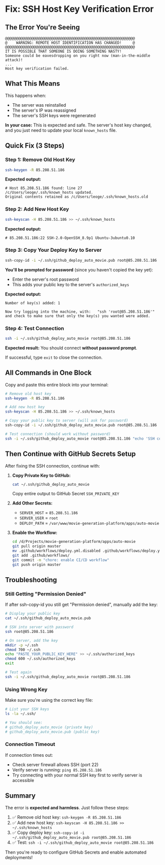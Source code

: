 # Fix: SSH Host Key Verification Error

## The Error You're Seeing

```
@@@@@@@@@@@@@@@@@@@@@@@@@@@@@@@@@@@@@@@@@@@@@@@@@@@@@@@@@@@
@    WARNING: REMOTE HOST IDENTIFICATION HAS CHANGED!     @
@@@@@@@@@@@@@@@@@@@@@@@@@@@@@@@@@@@@@@@@@@@@@@@@@@@@@@@@@@@
IT IS POSSIBLE THAT SOMEONE IS DOING SOMETHING NASTY!
Someone could be eavesdropping on you right now (man-in-the-middle attack)!
...
Host key verification failed.
```

## What This Means

This happens when:
- The server was reinstalled
- The server's IP was reassigned
- The server's SSH keys were regenerated

**In your case:** This is expected and safe. The server's host key changed, and you just need to update your local `known_hosts` file.

## Quick Fix (3 Steps)

### Step 1: Remove Old Host Key

```bash
ssh-keygen -R 85.208.51.186
```

**Expected output:**
```
# Host 85.208.51.186 found: line 27
/c/Users/leoge/.ssh/known_hosts updated.
Original contents retained as /c/Users/leoge/.ssh/known_hosts.old
```

### Step 2: Add New Host Key

```bash
ssh-keyscan -H 85.208.51.186 >> ~/.ssh/known_hosts
```

**Expected output:**
```
# 85.208.51.186:22 SSH-2.0-OpenSSH_8.9p1 Ubuntu-3ubuntu0.10
```

### Step 3: Copy Your Deploy Key to Server

```bash
ssh-copy-id -i ~/.ssh/github_deploy_auto_movie.pub root@85.208.51.186
```

**You'll be prompted for password** (since you haven't copied the key yet):
- Enter the server's root password
- This adds your public key to the server's `authorized_keys`

**Expected output:**
```
Number of key(s) added: 1

Now try logging into the machine, with:   "ssh 'root@85.208.51.186'"
and check to make sure that only the key(s) you wanted were added.
```

### Step 4: Test Connection

```bash
ssh -i ~/.ssh/github_deploy_auto_movie root@85.208.51.186
```

**Expected result:** You should connect **without password prompt**.

If successful, type `exit` to close the connection.

## All Commands in One Block

Copy and paste this entire block into your terminal:

```bash
# Remove old host key
ssh-keygen -R 85.208.51.186

# Add new host key
ssh-keyscan -H 85.208.51.186 >> ~/.ssh/known_hosts

# Copy your public key to server (will ask for password)
ssh-copy-id -i ~/.ssh/github_deploy_auto_movie.pub root@85.208.51.186

# Test connection (should work without password)
ssh -i ~/.ssh/github_deploy_auto_movie root@85.208.51.186 "echo 'SSH connection successful!'"
```

## Then Continue with GitHub Secrets Setup

After fixing the SSH connection, continue with:

1. **Copy Private Key to GitHub:**
   ```bash
   cat ~/.ssh/github_deploy_auto_movie
   ```
   Copy entire output to GitHub Secret `SSH_PRIVATE_KEY`

2. **Add Other Secrets:**
   - `SERVER_HOST` = `85.208.51.186`
   - `SERVER_USER` = `root`
   - `DEPLOY_PATH` = `/var/www/movie-generation-platform/apps/auto-movie`

3. **Enable the Workflow:**
   ```bash
   cd /d/Projects/movie-generation-platform/apps/auto-movie
   git pull origin master
   mv .github/workflows/deploy.yml.disabled .github/workflows/deploy.yml
   git add .github/workflows/
   git commit -m "chore: enable CI/CD workflow"
   git push origin master
   ```

## Troubleshooting

### Still Getting "Permission Denied"

If after ssh-copy-id you still get "Permission denied", manually add the key:

```bash
# Display your public key
cat ~/.ssh/github_deploy_auto_movie.pub

# SSH into server with password
ssh root@85.208.51.186

# On server, add the key
mkdir -p ~/.ssh
chmod 700 ~/.ssh
echo "PASTE_YOUR_PUBLIC_KEY_HERE" >> ~/.ssh/authorized_keys
chmod 600 ~/.ssh/authorized_keys
exit

# Test again
ssh -i ~/.ssh/github_deploy_auto_movie root@85.208.51.186
```

### Using Wrong Key

Make sure you're using the correct key file:

```bash
# List your SSH keys
ls -la ~/.ssh/

# You should see:
# github_deploy_auto_movie (private key)
# github_deploy_auto_movie.pub (public key)
```

### Connection Timeout

If connection times out:
- Check server firewall allows SSH (port 22)
- Verify server is running: `ping 85.208.51.186`
- Try connecting with your normal SSH key first to verify server is accessible

## Summary

The error is **expected and harmless**. Just follow these steps:

1. ✅ Remove old host key: `ssh-keygen -R 85.208.51.186`
2. ✅ Add new host key: `ssh-keyscan -H 85.208.51.186 >> ~/.ssh/known_hosts`
3. ✅ Copy deploy key: `ssh-copy-id -i ~/.ssh/github_deploy_auto_movie.pub root@85.208.51.186`
4. ✅ Test: `ssh -i ~/.ssh/github_deploy_auto_movie root@85.208.51.186`

Then you're ready to configure GitHub Secrets and enable automated deployments!
